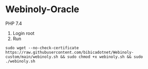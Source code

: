 # Webinoly-Oracle
PHP 7.4

1. Login root
2. Run
```
sudo wget --no-check-certificate https://raw.githubusercontent.com/bibicadotnet/Webinoly-custom/main/webinoly.sh && sudo chmod +x webinoly.sh && sudo ./webinoly.sh
```
